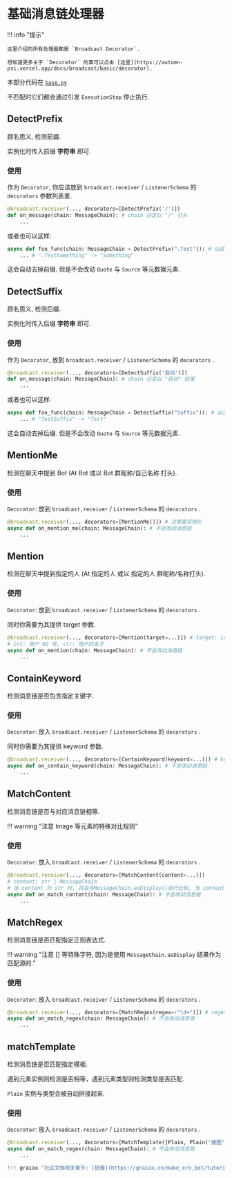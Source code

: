 # 基础消息链处理器

!!! info "提示"

    这里介绍的所有处理器都是 `Broadcast Decorator`.

    想知道更多关于 `Decorator` 的事可以点击 [这里](https://autumn-psi.vercel.app/docs/broadcast/basic/decorator).

本部分代码在 [`base.py`](https://github.com/GraiaProject/Ariadne/blob/master/src/graia/ariadne/message/parser/base.py)

不匹配时它们都会通过引发 `ExecutionStop` 停止执行.

## DetectPrefix

顾名思义, 检测前缀.

实例化时传入前缀 **字符串** 即可.

### 使用

作为 `Decorator`, 你应该放到 `broadcast.receiver` / `ListenerSchema` 的 `decorators` 参数列表里.

```py
@broadcast.receiver(..., decorators=[DetectPrefix('/')])
def on_message(chain: MessageChain): # chain 必定以 "/" 打头
    ...
```

或者也可以这样:

```py
async def foo_func(chain: MessageChain = DetectPrefix(".Test")): # 以这种形式使用, 发送的消息以 ".Test" 打头, 但收到时会被去除
    ... # ".TestSomething" -> "Something"
```

这会自动去掉前缀. 但是不会改动 `Quote` 与 `Source` 等元数据元素.


## DetectSuffix

顾名思义, 检测后缀.

实例化时传入后缀 **字符串** 即可.

### 使用

作为 `Decorator`, 放到 `broadcast.receiver` / `ListenerSchema` 的 `decorators` .

```py
@broadcast.receiver(..., decorators=[DetectSuffix('启动')])
def on_message(chain: MessageChain): # chain 必定以 "启动" 结尾
    ...
```

或者也可以这样:

```py
async def foo_func(chain: MessageChain = DetectSuffix("Suffix")): # 以这种形式使用, 发送的消息以 "suffix" 结尾, 但收到时会被去除
    ... # "TestSuffix" -> "Test"
```

这会自动去掉后缀. 但是不会改动 `Quote` 与 `Source` 等元数据元素.

## MentionMe

检测在聊天中提到 Bot (At Bot 或以 Bot 群昵称/自己名称 打头).

### 使用

`Decorator`: 放到 `broadcast.receiver` / `ListenerSchema` 的 `decorators` .

```py
@broadcast.receiver(..., decorators=[MentionMe()]) # 注意要实例化
async def on_mention_me(chain: MessageChain): # 不会改动消息链
    ...
```

## Mention

检测在聊天中提到指定的人 (At 指定的人 或以 指定的人 群昵称/名称打头).

### 使用

`Decorator`: 放到 `broadcast.receiver` / `ListenerSchema` 的 `decorators` .

同时你需要为其提供 target 参数.

```py
@broadcast.receiver(..., decorators=[Mention(target=...)]) # target: int | str
# int: 用户 QQ 号, str: 用户的名字
async def on_mention(chain: MessageChain): # 不会改动消息链
    ...
```

## ContainKeyword

检测消息链是否包含指定关键字.

### 使用

`Decorator`: 放入 `broadcast.receiver` / `ListenerSchema` 的 `decorators` .

同时你需要为其提供 keyword 参数.

```py
@broadcast.receiver(..., decorators=[ContainKeyword(keyword=...)]) # keyword: str
async def on_contain_keyword(chain: MessageChain): # 不会改动消息链
    ...
```

## MatchContent

检测消息链是否与对应消息链相等.

!!! warning "注意 Image 等元素的特殊对比规则"

### 使用

`Decorator`: 放入 `broadcast.receiver` / `ListenerSchema` 的 `decorators` .

```py
@broadcast.receiver(..., decorators=[MatchContent(content=...)])
# content: str | MessageChain
# 当 content 为 str 时, 将会与MessageChain.asDisplay()进行比较, 当 content 为 MessageChain 时, 将会与 MessageChain 进行比较
async def on_match_content(chain: MessageChain): # 不会改动消息链
    ...
```

## MatchRegex

检测消息链是否匹配指定正则表达式.

!!! warning "注意 [] 等特殊字符, 因为是使用 `MessageChain.asDisplay` 结果作为匹配源的."

### 使用

`Decorator`: 放入 `broadcast.receiver` / `ListenerSchema` 的 `decorators` .

```py
@broadcast.receiver(..., decorators=[MatchRegex(regex=r"\d+")]) # regex 参数为 regex 表达式
async def on_match_regex(chain: MessageChain): # 不会改动消息链
    ...
```

## matchTemplate

检测消息链是否匹配指定模板.

遇到元素实例则检测是否相等，遇到元素类型则检测类型是否匹配.

`Plain` 实例与类型会被自动拼接起来.

### 使用

`Decorator`: 放入 `broadcast.receiver` / `ListenerSchema` 的 `decorators` .

```py
@broadcast.receiver(..., decorators=[MatchTemplate([Plain, Plain("搜图"), Image])]) # 需要 "*搜图 [图片]" 才能匹配 (*为任意多字符)
async def on_match_regex(chain: MessageChain): # 不会改动消息链
    ...

!!! graiax "社区文档相关章节: [链接](https://graiax.cn/make_ero_bot/tutorials/6_1_base_parser.html)"
